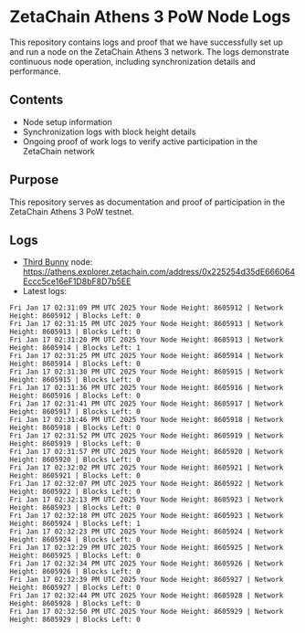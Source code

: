 # ZetaChain Athens 3 PoW Node Logs
This repository contains logs and proof that we have successfully set up and run a node on the ZetaChain Athens 3 network. The logs demonstrate continuous node operation, including synchronization details and performance.

## Contents
- Node setup information
- Synchronization logs with block height details
- Ongoing proof of work logs to verify active participation in the ZetaChain network

## Purpose
This repository serves as documentation and proof of participation in the ZetaChain Athens 3 PoW testnet.

## Logs

- [Third Bunny](https://thirdbunny.xyz/) node: https://athens.explorer.zetachain.com/address/0x225254d35dE666064Eccc5ce16eF1D8bF8D7b5EE
- Latest logs:
```
Fri Jan 17 02:31:09 PM UTC 2025 Your Node Height: 8605912 | Network Height: 8605912 | Blocks Left: 0
Fri Jan 17 02:31:15 PM UTC 2025 Your Node Height: 8605913 | Network Height: 8605913 | Blocks Left: 0
Fri Jan 17 02:31:20 PM UTC 2025 Your Node Height: 8605913 | Network Height: 8605914 | Blocks Left: 1
Fri Jan 17 02:31:25 PM UTC 2025 Your Node Height: 8605914 | Network Height: 8605914 | Blocks Left: 0
Fri Jan 17 02:31:30 PM UTC 2025 Your Node Height: 8605915 | Network Height: 8605915 | Blocks Left: 0
Fri Jan 17 02:31:36 PM UTC 2025 Your Node Height: 8605916 | Network Height: 8605916 | Blocks Left: 0
Fri Jan 17 02:31:41 PM UTC 2025 Your Node Height: 8605917 | Network Height: 8605917 | Blocks Left: 0
Fri Jan 17 02:31:46 PM UTC 2025 Your Node Height: 8605918 | Network Height: 8605918 | Blocks Left: 0
Fri Jan 17 02:31:52 PM UTC 2025 Your Node Height: 8605919 | Network Height: 8605919 | Blocks Left: 0
Fri Jan 17 02:31:57 PM UTC 2025 Your Node Height: 8605920 | Network Height: 8605920 | Blocks Left: 0
Fri Jan 17 02:32:02 PM UTC 2025 Your Node Height: 8605921 | Network Height: 8605921 | Blocks Left: 0
Fri Jan 17 02:32:07 PM UTC 2025 Your Node Height: 8605922 | Network Height: 8605922 | Blocks Left: 0
Fri Jan 17 02:32:13 PM UTC 2025 Your Node Height: 8605923 | Network Height: 8605923 | Blocks Left: 0
Fri Jan 17 02:32:18 PM UTC 2025 Your Node Height: 8605923 | Network Height: 8605924 | Blocks Left: 1
Fri Jan 17 02:32:23 PM UTC 2025 Your Node Height: 8605924 | Network Height: 8605924 | Blocks Left: 0
Fri Jan 17 02:32:29 PM UTC 2025 Your Node Height: 8605925 | Network Height: 8605925 | Blocks Left: 0
Fri Jan 17 02:32:34 PM UTC 2025 Your Node Height: 8605926 | Network Height: 8605926 | Blocks Left: 0
Fri Jan 17 02:32:39 PM UTC 2025 Your Node Height: 8605927 | Network Height: 8605927 | Blocks Left: 0
Fri Jan 17 02:32:44 PM UTC 2025 Your Node Height: 8605928 | Network Height: 8605928 | Blocks Left: 0
Fri Jan 17 02:32:50 PM UTC 2025 Your Node Height: 8605929 | Network Height: 8605929 | Blocks Left: 0
```
